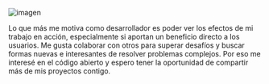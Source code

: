 
![imagen](https://user-images.githubusercontent.com/17282045/183333682-3d4924a5-1dd6-4c28-9240-2e889d87a081.png)


Lo que más me motiva como desarrollador es poder ver los efectos de mi trabajo en acción, especialmente si aportan un beneficio directo a los usuarios. Me gusta colaborar con otros para superar desafíos y buscar formas nuevas e interesantes de resolver problemas complejos. Por eso me interesé en el código abierto y espero tener la oportunidad de compartir más de mis proyectos contigo.
